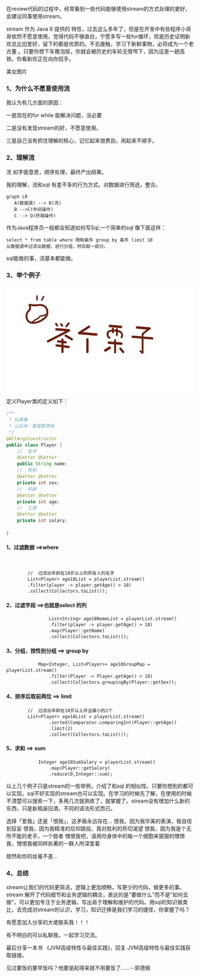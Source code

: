 在review代码的过程中，经常看到一些代码能够使用stream的方式处理的更好，会建议同事使用stream。

stream 作为 Java 8 提供的 特性，过去这么多年了，但是在开发中有些程序小哥哥依然不愿意使用，觉得代码不够直白，宁愿多写一些for循环，但是历史证明新欢总比旧爱好，留下的都是优质的。不去接触，学习下新鲜事物，必将成为一个老古董 。只要你想下车撒泡尿，你就会被历史的车轮无情甩下，因为这是一趟高铁。你看新欢正在向你招手。

美女图片



### 1、为什么不愿意使用流

我认为有几方面的原因：

一是现在的for while 能解决问题，没必要

二是没有发现stream的好，不愿意使用。

三是自己没有抓住理解的核心，记忆起来很费劲，用起来不顺手。

### 2、理解流

流 如字面意思，顺序处理，最终产出结果。

我的理解，流和sql 有差不多的行为方式。对数据进行筛选，整合。

```mermaid
graph LR
   A(数据源) --> B(流)
   B -->C(中间操作)
   C --> D(终端操作)
```

作为Java程序员一般都会知道如何写Sql,一个简单的sql 像下面这样：

```mysql
select * from table where 限制条件 group by 条件 limit 10 
从数据源中过滤出数据，进行分组，然后取一部分。
```

sql能做的事，流基本都能做。

### 3、举个例子

![timg](../img/timg.jpg)

定义Player类的定义如下：

```java
/**
 * 玩家类 
 * 公众号：香菜聊游戏
 */
@AllArgsConstructor
public class Player {
    //  名字
    @Getter @Setter
    public String name;
    //  性别
    @Getter @Setter
    private int sex;
    //  年龄
    @Getter @Setter
    private int age;
    //  工资
    @Getter @Setter
    private int salary;

}

```


#### 1、过滤数据 ==>where

​		

```
  		//  过滤出年龄在18岁以上的所有人的名字
        List<Player> age18List = playerList.stream()
        .filter(player -> player.getAge() > 18)
        .collect(Collectors.toList());
```



#### 2、过滤字段 ==>也就是select 的列

```
				List<String> age18NameList = playerList.stream()
                .filter(player -> player.getAge() > 18)
                .map(Player::getName)
                .collect(Collectors.toList());
```



#### 3、分组，按性别分组 ==> group by



```
			Map<Integer, List<Player>> age18GroupMap = playerList.stream()
                .filter(Player -> Player.getAge() > 18)
                .collect(Collectors.groupingBy(Player::getSex));
```



#### 4、排序后取前两位 ==> limit

```
		//  过滤出年龄在18岁以上并且最小的2个
        List<Player> age18List = playerList.stream()
                .sorted(Comparator.comparingInt(Player::getAge))
                .limit(2)
                .collect(Collectors.toList());
```

#### 5、求和 ==> sum

```
			Integer age18SumSalary = playerList.stream()
                .map(Player::getSalary)
                .reduce(0,Integer::sum);
```



以上几个例子只是stream的一些举例，介绍了和sql 的相似性。只要你想到的都可以实现。sql不好实现的stream也可以实现。在学习的时候先了解，在使用的时候不清楚可以搜索一下，多用几次就熟练了，就掌握了。stream没有增加什么新的东西，只是新瓶装旧酒，不同的语法形式而已。

选择「爱我」还是「恨我」，这矛盾永远存在...
恨我，因为我华美的表演，我自信到狂妄
恨我，因为我精准的后仰跳投，我对胜利的热切渴望
恨我，因为我是个无所不能的老手，一个胜者
憎恨我吧，请用你身体中的每一个细胞来狠狠的憎恨我，憎恨我被同样执著的一群人所深爱着

居然和你的丝毫不差…

### 4、总结

stream让我们的代码更简洁，逻辑上更加顺畅，写更少的代码，做更多的事。stream 解开了代码细节和业务逻辑的耦合，表达的是"要做什么"而不是"如何去做"，可以更加专注于业务逻辑，写出易于理解和维护的代码。用sql的知识做类比，去完成对stream的认识，学习，知识迁移是我们学习的捷径，你掌握了吗？

有愿意加入分享的大佬联系我！！！

有不明白的可以私聊我，一起学习交流。

最后分享一本书 《JVM高级特性与最佳实践》，回复 JVM高级特性与最佳实践获取链接。

见过要饭的要早饭吗？他要是起得来就不用要饭了……--郭德纲



